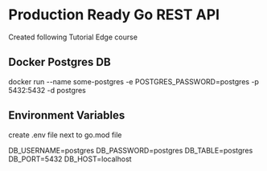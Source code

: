 # Production Ready Go REST API 

Created following Tutorial Edge course

## Docker Postgres DB

docker run --name some-postgres -e POSTGRES_PASSWORD=postgres -p 5432:5432 -d postgres

## Environment Variables

create .env file next to go.mod file

DB_USERNAME=postgres
DB_PASSWORD=postgres
DB_TABLE=postgres
DB_PORT=5432
DB_HOST=localhost
